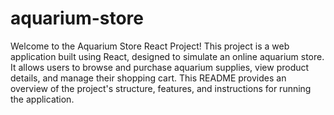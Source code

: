 # aquarium-store

Welcome to the Aquarium Store React Project! This project is a web application built using React, designed to simulate an online aquarium store. It allows users to browse and purchase aquarium supplies, view product details, and manage their shopping cart. This README provides an overview of the project's structure, features, and instructions for running the application.